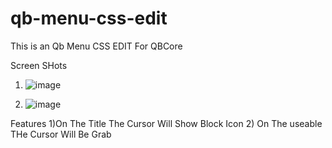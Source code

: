 # qb-menu-css-edit
This is an Qb Menu CSS EDIT For QBCore


Screen SHots 
1) ![image](https://user-images.githubusercontent.com/69292814/176897238-7e53ac0b-6a33-4525-a2c6-f3e751b5c2cb.png)
 
2) ![image](https://user-images.githubusercontent.com/69292814/176897252-57f0f28b-c1ed-4197-83fc-e1725c10fc04.png)


Features 
1)On The Title The Cursor Will Show Block Icon
2) On The useable THe Cursor Will Be Grab
